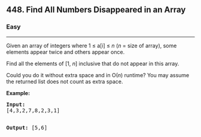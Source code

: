 <h2>448. Find All Numbers Disappeared in an Array</h2><h3>Easy</h3><hr><div><p>Given an array of integers where 1 ≤ a[i] ≤ <i>n</i> (<i>n</i> = size of array), some elements appear twice and others appear once.</p>

<p>Find all the elements of [1, <i>n</i>] inclusive that do not appear in this array.</p>

<p>Could you do it without extra space and in O(<i>n</i>) runtime? You may assume the returned list does not count as extra space.</p>

<p><b>Example:</b>
</p><pre><b>Input:</b>
[4,3,2,7,8,2,3,1]

<b>Output:</b>
[5,6]
</pre>
<p></p></div>